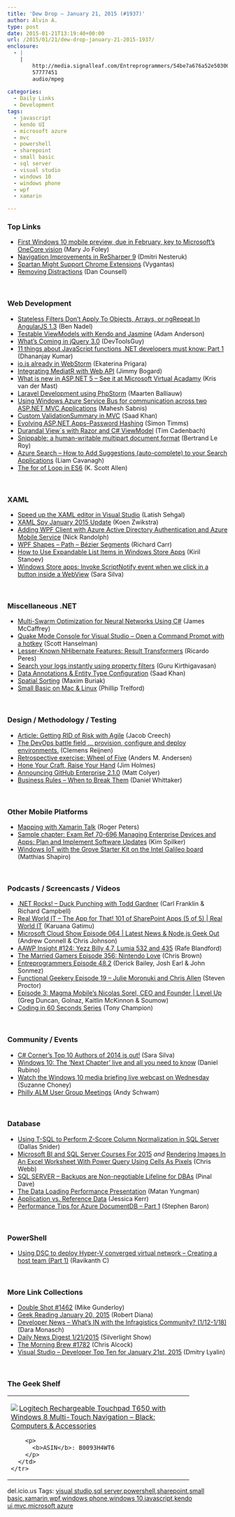 ```yaml
---
title: 'Dew Drop – January 21, 2015 (#1937)'
author: Alvin A.
type: post
date: 2015-01-21T13:19:40+00:00
url: /2015/01/21/dew-drop-january-21-2015-1937/
enclosure:
  - |
    |
        http://media.signalleaf.com/Entreprogrammers/54be7a676a52e50300c37c18/rss/The-EntreProgrammers-Episode-48.2-The-Horror-of-Debt.mp3
        57777451
        audio/mpeg
        
categories:
  - Daily Links
  - Development
tags:
  - javascript
  - kendo UI
  - microsoft azure
  - mvc
  - powershell
  - sharepoint
  - small basic
  - sql server
  - visual studio
  - windows 10
  - windows phone
  - wpf
  - xamarin

---
```

### <a name="top"></a>Top Links

  * <a href="http://www.zdnet.com/article/first-windows-10-mobile-preview-due-in-february-key-to-microsofts-onecore-vision/#ftag=RSSbaffb68" target="_blank">First Windows 10 mobile preview, due in February, key to Microsoft&#8217;s OneCore vision</a> (Mary Jo Foley)
  * <a href="http://blog.jetbrains.com/dotnet/2015/01/21/navigation-improvements-resharper-9/" target="_blank">Navigation Improvements in ReSharper 9</a> (Dmitri Nesteruk)
  * <a href="http://feedproxy.google.com/~r/FavoriteBrowser/~3/KrmaO9gb6C4/" target="_blank">Spartan Might Support Chrome Extensions</a> (Vygantas)
  * <a href="http://dancounsell.com/articles/removing-distractions" target="_blank">Removing Distractions</a> (Dan Counsell)

&nbsp;

### <a name="web"></a>Web Development

  * <a href="http://www.bennadel.com/blog/2766-stateless-filters-don-t-apply-to-objects-arrays-or-ngrepeat-in-angularjs-1-3.htm" target="_blank">Stateless Filters Don&#8217;t Apply To Objects, Arrays, or ngRepeat In AngularJS 1.3</a> (Ben Nadel)
  * <a href="http://blog.falafel.com/testable-viewmodels-kendo-jasmine/" target="_blank">Testable ViewModels with Kendo and Jasmine</a> (Adam Anderson)
  * <a href="http://www.infragistics.com/community/blogs/marketing/archive/2015/01/20/what-39-s-coming-in-jquery-3-0.aspx" target="_blank">What&#8217;s Coming in jQuery 3.0</a> (DevToolsGuy)
  * <a href="http://www.infragistics.com/community/blogs/dhananjay_kumar/archive/2015/01/20/11-things-about-javascript-functions-net-developers-must-know-part-1.aspx" target="_blank">11 things about JavaScript functions .NET developers must know: Part 1</a> (Dhananjay Kumar)
  * <a href="http://blog.jetbrains.com/webstorm/2015/01/io-js-already-in-webstorm/" target="_blank">io.js already in WebStorm</a> (Ekaterina Prigara)
  * <a href="http://feedproxy.google.com/~r/LosTechies/~3/35xdpJb350A/" target="_blank">Integrating MediatR with Web API</a> (Jimmy Bogard)
  * <a href="http://blog.krisvandermast.com/WhatIsNewInASPNET5SeeItAtMicrosoftVirtualAcadamy.aspx" target="_blank">What is new in ASP.NET 5 – See it at Microsoft Virtual Acadamy</a> (Kris van der Mast)
  * <a href="http://blog.jetbrains.com/phpstorm/2015/01/laravel-development-using-phpstorm/" target="_blank">Laravel Development using PhpStorm</a> (Maarten Balliauw)
  * <a href="http://feedproxy.google.com/~r/netCurryRecentArticles/~3/KulFM7yEQVE/ShowArticle.aspx" target="_blank">Using Windows Azure Service Bus for communication across two ASP.NET MVC Applications</a> (Mahesh Sabnis)
  * <a href="http://blog.falafel.com/custom-validationsummary-mvc/" target="_blank">Custom ValidationSummary in MVC</a> (Saad Khan)
  * <a href="http://feedproxy.google.com/~r/CanDevs/~3/ngvTkdAuQxM/evolving-asp-net-apps-password-hashing.aspx" target="_blank">Evolving ASP.NET Apps–Password Hashing</a> (Simon Timms)
  * <a href="http://www.codeproject.com/Articles/715041/Durandal-View-s-with-Razor-and-Csharp-ViewModel" target="_blank">Durandal View´s with Razor and C# ViewModel</a> (Tim Cadenbach)
  * <a href="http://weblogs.asp.net:80/bleroy/snippable-a-human-writable-multipart-document-format" target="_blank">Snippable: a human-writable multipart document format</a> (Bertrand Le Roy)
  * <a href="http://azure.microsoft.com/blog/2015/01/20/azure-search-how-to-add-suggestions-auto-complete-to-your-search-applications/" target="_blank">Azure Search – How to Add Suggestions (auto-complete) to your Search Applications</a> (Liam Cavanagh)
  * <a href="http://odetocode.com/blogs/scott/archive/2015/01/20/the-for-of-loop-in-es6.aspx" target="_blank">The for of Loop in ES6</a> (K. Scott Allen)

&nbsp;

### <a name="silverlight"></a>XAML

  * <a href="http://visualstudiotipsandtricks.com/blog/2015/01/20/speed-up-the-xaml-editor-in-visual-studio/" target="_blank">Speed up the XAML editor in Visual Studio</a> (Latish Sehgal)
  * <a href="http://firstfloorsoftware.com:80/news/xaml-spy-january-2015-update" target="_blank">XAML Spy January 2015 Update</a> (Koen Zwikstra)
  * <a href="http://feedproxy.google.com/~r/NicksNetTravels/~3/MUukTucSBPo/post.aspx" target="_blank">Adding WPF Client with Azure Active Directory Authentication and Azure Mobile Service</a> (Nick Randolph)
  * <a href="http://feedproxy.google.com/~r/BlackwaspLatestAdditions/~3/j8HanEVVywg/RSSLanding.aspx" target="_blank">WPF Shapes &#8211; Path &#8211; Bézier Segments</a> (Richard Carr)
  * <a href="http://feedproxy.google.com/~r/Telerik/~3/-gUsJLKzvkk/expander-for-universal-windows-apps" target="_blank">How to Use Expandable List Items in Windows Store Apps</a> (Kiril Stanoev)
  * <a href="http://www.saramgsilva.com/index.php/2015/windows-store-apps-invoke-scriptnotify-event-when-we-click-in-a-button-inside-a-webview/" target="_blank">Windows Store apps: Invoke ScriptNotify event when we click in a button inside a WebView</a> (Sara Silva)

&nbsp;

### <a name="dotnet"></a>Miscellaneous .NET

  * <a href="http://visualstudiomagazine.com/articles/2015/01/01/multi-swarm-optimization.aspx" target="_blank">Multi-Swarm Optimization for Neural Networks Using C#</a> (James McCaffrey)
  * <a href="http://feeds.hanselman.com/~/83797507/0/scotthanselman~Quake-Mode-Console-for-Visual-Studio-Open-a-Command-Prompt-with-a-hotkey.aspx" target="_blank">Quake Mode Console for Visual Studio &#8211; Open a Command Prompt with a hotkey</a> (Scott Hanselman)
  * <a href="http://weblogs.asp.net:80/ricardoperes/lesser-known-nhibernate-features-result-transformers" target="_blank">Lesser-Known NHibernate Features: Result Transformers</a> (Ricardo Peres)
  * <a href="http://blogs.msdn.com/b/visualstudioalm/archive/2015/01/20/search-your-logs-instantly-using-property-filters.aspx" target="_blank">Search your logs instantly using property filters</a> (Guru Kirthigavasan)
  * <a href="http://blog.falafel.com/data-annotations-entity-type-configuration/" target="_blank">Data Annotations & Entity Type Configuration</a> (Saad Khan)
  * <a href="http://feedproxy.google.com/~r/HibernatingRhinos/~3/lvZpYZJXHCw/spatial-sorting" target="_blank">Spatial Sorting</a> (Maxim Buriak)
  * <a href="http://trelford.com/blog/post/smallbasicmono.aspx" target="_blank">Small Basic on Mac & Linux</a> (Phillip Trelford)

&nbsp;

### <a name="design"></a>Design / Methodology / Testing

  * <a href="http://www.infoq.com/articles/get-rid-risk?utm_campaign=infoq_content&utm_source=infoq&utm_medium=feed&utm_term=global" target="_blank">Article: Getting RID of Risk with Agile</a> (Jacob Creech)
  * <a href="http://feedproxy.google.com/~r/clemensreijnen/qzrF/~3/2lrtEs8A5SQ/post.aspx" target="_blank">The DevOps battle field … provision, configure and deploy environments.</a> (Clemens Reijnen)
  * <a href="http://andmag.se/2015/01/retrospective-exercise-wheel-of-five/" target="_blank">Retrospective exercise: Wheel of Five</a> (Anders M. Andersen)
  * <a href="http://feedproxy.google.com/~r/Frazzleddad/~3/IfgM2KJFioA/hone-your-craft-raise-your-hand.html" target="_blank">Hone Your Craft, Raise Your Hand</a> (Jim Holmes)
  * <a href="https://github.com/blog/1947-announcing-github-enterprise-2-1-0" target="_blank">Announcing GitHub Enterprise 2.1.0</a> (Matt Colyer)
  * <a href="http://danielwhittaker.me/2014/12/03/business-rules-break/" target="_blank">Business Rules – When to Break Them</a> (Daniel Whittaker)

&nbsp;

### <a name="mobile"></a>Other Mobile Platforms

  * <a href="http://smartypantscoding.com/mapping-with-xamarin-talk" target="_blank">Mapping with Xamarin Talk</a> (Roger Peters)
  * <a href="http://blogs.msdn.com/b/microsoft_press/archive/2015/01/20/sample-chapter-exam-ref-70-696-managing-enterprise-devices-and-apps-plan-and-implement-software-updates.aspx" target="_blank">Sample chapter: Exam Ref 70-696 Managing Enterprise Devices and Apps: Plan and Implement Software Updates</a> (Kim Spilker)
  * <a href="http://matthiasshapiro.com/2015/01/20/windows-iot-with-the-grove-starter-kit-on-the-intel-galileo-board/" target="_blank">Windows IoT with the Grove Starter Kit on the Intel Galileo board</a> (Matthias Shapiro)

&nbsp;

### <a name="podcasts"></a>Podcasts / Screencasts / Videos

  * <a href="http://www.dotnetrocks.com/default.aspx?ShowNum=1090" target="_blank">.NET Rocks! &#8211; Duck Punching with Todd Gardner</a> (Carl Franklin & Richard Campbell)
  * <a href="http://channel9.msdn.com/Shows/Real-World-IT/Real-World-IT-The-App-for-That-101-of-SharePoint-Apps-5-of-5" target="_blank">Real World IT &#8211; The App for That! 101 of SharePoint Apps (5 of 5) | Real World IT</a> (Karuana Gatimu)
  * <a href="http://feeds.microsoftcloudshow.com/~r/microsoftcloudshowepisodes/~3/wfFXR2xnPB4/064-latest-news-node-js-geek-out" target="_blank">Microsoft Cloud Show Episode 064 | Latest News & Node.js Geek Out</a> (Andrew Connell & Chris Johnson)
  * <a href="http://allaboutwindowsphone.com/media/item/20425_AAWP_Insight_124_Yezz_Billy_47.php" target="_blank">AAWP Insight #124: Yezz Billy 4.7, Lumia 532 and 435</a> (Rafe Blandford)
  * <a href="http://www.themarriedgamers.net/the-married-gamers-episode-356-nintendo-love/" target="_blank">The Married Gamers Episode 356: Nintendo Love</a> (Chris Brown)
  * <a href="http://media.signalleaf.com/Entreprogrammers/54be7a676a52e50300c37c18/rss/The-EntreProgrammers-Episode-48.2-The-Horror-of-Debt.mp3" target="_blank">Entreprogrammers Episode 48.2</a> (Derick Bailey, Josh Earl & John Sonmez)
  * <a href="http://www.functionalgeekery.com/episode-19-julie-moronuki-and-chris-allen/" target="_blank">Functional Geekery Episode 19 – Julie Moronuki and Chris Allen</a> (Steven Proctor)
  * <a href="http://channel9.msdn.com/Shows/Level-Up/Episode-3-Magma-Mobiles-Nicolas-Sorel-CEO-and-Founder" target="_blank">Episode 3: Magma Mobile&#8217;s Nicolas Sorel, CEO and Founder | Level Up</a> (Greg Duncan, Golnaz, Kaitlin McKinnon & Soumow)
  * <a href="http://tonychampion.net/blog/index.php/2015/01/coding-in-60-seconds-series/" target="_blank">Coding in 60 Seconds Series</a> (Tony Champion)

&nbsp;

### <a name="events"></a>Community / Events

  * <a href="http://www.saramgsilva.com/index.php/2015/c-corners-top-10-authors-of-2014-is-out/" target="_blank">C# Corner’s Top 10 Authors of 2014 is out!</a> (Sara Silva)
  * <a href="http://feedproxy.google.com/~r/wmexperts/~3/ywzEUZ89-UU/story01.htm" target="_blank">Windows 10: The &#8216;Next Chapter&#8217; live and all you need to know</a> (Daniel Rubino)
  * <a href="http://blogs.microsoft.com/firehose/2015/01/20/watch-the-windows-10-media-briefing-live-webcast-on-wednesday/" target="_blank">Watch the Windows 10 media briefing live webcast on Wednesday</a> (Suzanne Choney)
  * <a href="http://www.schwammysays.net/philly-alm-user-group-meetings/" target="_blank">Philly ALM User Group Meetings</a> (Andy Schwam)

&nbsp;

### <a name="sql"></a>Database

  * <a href="http://feedproxy.google.com/~r/MSSQLTips-LatestSqlServerTips/~3/tUhxIyI5DTc/tip.asp" target="_blank">Using T-SQL to Perform Z-Score Column Normalization in SQL Server</a> (Dallas Snider)
  * <a href="https://cwebbbi.wordpress.com/2015/01/21/microsoft-bi-and-sql-server-courses-for-2015/" target="_blank">Microsoft BI and SQL Server Courses For 2015</a> _and_ <a href="https://cwebbbi.wordpress.com/2015/01/20/rendering-images-in-an-excel-worksheet-with-power-query-using-cells-as-pixels/" target="_blank">Rendering Images In An Excel Worksheet With Power Query Using Cells As Pixels</a> (Chris Webb)
  * <a href="http://blog.sqlauthority.com/2015/01/21/sql-server-backups-are-non-negotiable-lifeline-for-dbas/" target="_blank">SQL SERVER – Backups are Non-negotiable Lifeline for DBAs</a> (Pinal Dave)
  * <a href="http://www.madeirasql.com/data-loading-performance-presentation/" target="_blank">The Data Loading Performance Presentation</a> (Matan Yungman)
  * <a href="http://blog.jessitron.com/2015/01/application-vs-reference-data.html" target="_blank">Application vs. Reference Data</a> (Jessica Kerr)
  * <a href="http://azure.microsoft.com/blog/2015/01/20/performance-tips-for-azure-documentdb-part-1-2/" target="_blank">Performance Tips for Azure DocumentDB – Part 1</a> (Stephen Baron)

&nbsp;

### <a name="ps"></a>PowerShell

  * <a href="http://www.powershellmagazine.com/2015/01/20/using-dsc-to-deploy-hyper-v-converged-virtual-network-creating-a-host-team-part-1/" target="_blank">Using DSC to deploy Hyper-V converged virtual network – Creating a host team (Part 1)</a> (Ravikanth C)

&nbsp;

### <a name="links"></a>More Link Collections

  * <a href="http://afreshcup.com/home/2015/1/21/double-shot-1462.html" target="_blank">Double Shot #1462</a> (Mike Gunderloy)
  * <a href="http://feeds.regulargeek.com/~r/RegularGeek/~3/whAvEZnkSrk/" target="_blank">Geek Reading January 20, 2015</a> (Robert Diana)
  * <a href="http://www.infragistics.com/community/blogs/d-coding/archive/2015/01/20/developer-news-what-39-s-in-with-the-infragistics-community-1-12-1-18.aspx" target="_blank">Developer News &#8211; What&#8217;s IN with the Infragistics Community? (1/12-1/18)</a> (Dara Monasch)
  * <a href="http://feedproxy.google.com/~r/silverlightshow/~3/P9x-gBI5bjI/Daily-News-Digest-1-21-2015.aspx" target="_blank">Daily News Digest 1/21/2015</a> (Silverlight Show)
  * <a href="http://feedproxy.google.com/~r/ReflectivePerspective/~3/hp27NFX10XQ/" target="_blank">The Morning Brew #1782</a> (Chris Alcock)
  * <a href="http://www.lyalin.com/2015/01/21/visual-studio-developer-top-ten-for-january-21st-2015/" target="_blank">Visual Studio – Developer Top Ten for January 21st, 2015</a> (Dmitry Lyalin)

&nbsp;

### <a name="shelf"></a>The Geek Shelf

<div id="scid:7dc1bd33-94bd-46fd-a20b-0131235bcd47:d4fc2dc0-a044-42f6-a5c8-69c48c66dd9e" class="wlWriterEditableSmartContent" style="float: none; padding-bottom: 0px; padding-top: 0px; padding-left: 0px; margin: 0px; display: inline; padding-right: 0px">
  <table cellspacing="0" cellpadding="2" width="400" border="0" unselectable="on">
    <tr>
      <td valign="top" width="400">
        <p>
          <a title="Logitech Rechargeable Touchpad T650 with Windows 8 Multi-Touch Navigation - Black: Computers & Accessories" href="http://www.amazon.com/exec/obidos/ASIN/B0093H4WT6/alvinashcraft-20"><img data-recalc-dims="1" decoding="async" src="https://i0.wp.com/images.amazon.com/images/P/B0093H4WT6.01.MZZZZZZZ.jpg?w=660" border="0" align="left" style="float:left" />Logitech Rechargeable Touchpad T650 with Windows 8 Multi-Touch Navigation &#8211; Black: Computers & Accessories</a>
        </p>
        
        <p>
          <b>ASIN</b>: B0093H4WT6
        </p>
      </td>
    </tr>
  </table>
</div>

<div id="scid:0767317B-992E-4b12-91E0-4F059A8CECA8:ac8598e0-0627-47f5-942c-0c5094c9b4ab" class="wlWriterEditableSmartContent" style="float: none; padding-bottom: 0px; padding-top: 0px; padding-left: 0px; margin: 0px; display: inline; padding-right: 0px">
  del.icio.us Tags: <a href="http://del.icio.us/popular/visual+studio" rel="tag">visual studio</a>,<a href="http://del.icio.us/popular/sql+server" rel="tag">sql server</a>,<a href="http://del.icio.us/popular/powershell" rel="tag">powershell</a>,<a href="http://del.icio.us/popular/sharepoint" rel="tag">sharepoint</a>,<a href="http://del.icio.us/popular/small+basic" rel="tag">small basic</a>,<a href="http://del.icio.us/popular/xamarin" rel="tag">xamarin</a>,<a href="http://del.icio.us/popular/wpf" rel="tag">wpf</a>,<a href="http://del.icio.us/popular/windows+phone" rel="tag">windows phone</a>,<a href="http://del.icio.us/popular/windows+10" rel="tag">windows 10</a>,<a href="http://del.icio.us/popular/javascript" rel="tag">javascript</a>,<a href="http://del.icio.us/popular/kendo+ui" rel="tag">kendo ui</a>,<a href="http://del.icio.us/popular/mvc" rel="tag">mvc</a>,<a href="http://del.icio.us/popular/microsoft+azure" rel="tag">microsoft azure</a>
</div>